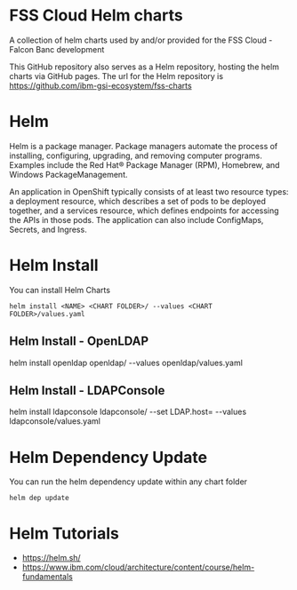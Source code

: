 # FSS Cloud Helm charts

A collection of helm charts used by and/or provided for the FSS Cloud - Falcon Banc development

This GitHub repository also serves as a Helm repository, hosting the helm charts via GitHub pages. The url for the Helm repository is https://github.com/ibm-gsi-ecosystem/fss-charts

# Helm

Helm is a package manager. Package managers automate the process of installing, configuring, upgrading, and removing computer programs. Examples include the Red Hat® Package Manager (RPM), Homebrew, and Windows PackageManagement.

An application in OpenShift typically consists of at least two resource types: a deployment resource, which describes a set of pods to be deployed together, and a services resource, which defines endpoints for accessing the APIs in those pods. The application can also include ConfigMaps, Secrets, and Ingress.

# Helm Install 

You can install Helm Charts

```
helm install <NAME> <CHART FOLDER>/ --values <CHART FOLDER>/values.yaml
```

## Helm Install - OpenLDAP

helm install openldap openldap/ --values openldap/values.yaml


## Helm Install - LDAPConsole

helm install ldapconsole ldapconsole/  --set LDAP.host=<Host IPAddress> --values ldapconsole/values.yaml

# Helm Dependency Update

You can run the helm dependency update within any chart folder

```
helm dep update
```

# Helm Tutorials
- https://helm.sh/
- https://www.ibm.com/cloud/architecture/content/course/helm-fundamentals

